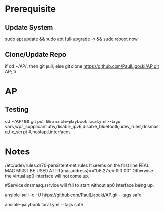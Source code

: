 # Prerequisite
## Update System
sudo apt update && sudo apt full-upgrade -y && sudo reboot now
## Clone/Update Repo
if cd ~/AP/; then git pull; else git clone https://github.com/PaulLigocki/AP.git AP; fi
# AP
## Testing
cd ~/AP/ && git pull && ansible-playbook local.yml --tags vars,wpa_supplicant,ufw,disable_ipv6,disable_bluetooth,udev_rules,dnsmasq,fix_script #,hostapd,interfaces






# Notes
/etc/udev/rules.d/70-persistent-net.rules
It seems on the first line 
REAL MAC MUST BE USED
ATTR{macaddress}=="b8:27:eb:ff:ff:00"
Otherwise the virtual ap0 interface will not come up.


#Service dnsmasq.service
will fail to start without ap0 interface being up.


ansible-pull -o -U https://github.com/PaulLigocki/AP.git --tags safe

ansible-palybook local.yml --tags safe